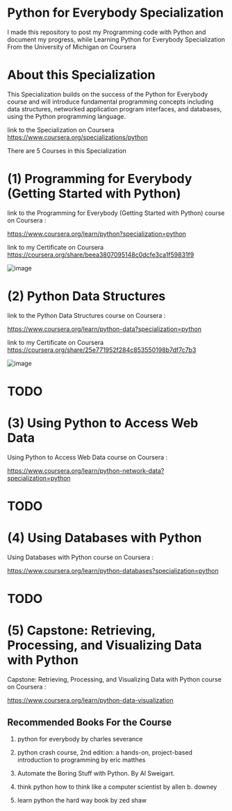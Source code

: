 # Python for Everybody Specialization
I made this repository to post my Programming code with Python and document 
my progress, while Learning Python for Everybody Specialization From the University of Michigan on Coursera



# About this Specialization


This Specialization builds on the success of the Python for Everybody course and will introduce fundamental
programming concepts including data structures, networked application program interfaces, and databases,
using the Python programming language. 


link to the Specialization on Coursera
https://www.coursera.org/specializations/python


There are 5 Courses in this Specialization

# (1)  Programming for Everybody (Getting Started with Python)


link to the Programming for Everybody (Getting Started with Python)  course on Coursera :

https://www.coursera.org/learn/python?specialization=python


link to my Certificate on Coursera
https://coursera.org/share/beea3807095148c0dcfe3ca1f59831f9



![image](https://user-images.githubusercontent.com/51326421/100382166-48631480-304d-11eb-8ce6-a945bade2915.png)




# (2) Python Data Structures

link to the Python Data Structures course on Coursera :

https://www.coursera.org/learn/python-data?specialization=python



link to my Certificate on Coursera
https://coursera.org/share/25e771952f284c853550198b7df7c7b3


![image](https://user-images.githubusercontent.com/51326421/100382591-4188d180-304e-11eb-9109-6a1a3e0762b6.png)



# TODO

# (3) Using Python to Access Web Data

Using Python to Access Web Data course on Coursera :

https://www.coursera.org/learn/python-network-data?specialization=python




# TODO

# (4) Using Databases with Python

Using Databases with Python course on Coursera :

https://www.coursera.org/learn/python-databases?specialization=python



# TODO

# (5) Capstone: Retrieving, Processing, and Visualizing Data with Python

Capstone: Retrieving, Processing, and Visualizing Data with Python course on Coursera :


https://www.coursera.org/learn/python-data-visualization


## Recommended Books For the Course

1. python for everybody by charles severance

2. python crash course, 2nd edition: a hands-on, project-based introduction to programming by eric matthes

3. Automate the Boring Stuff with Python. By Al Sweigart.

4. think python how to think like a computer scientist by allen b. downey

5. learn python the hard way book by zed shaw







